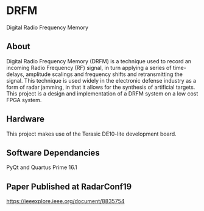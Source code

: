 # DRFM
Digital Radio Frequency Memory
## About
Digital Radio Frequency Memory (DRFM) is a technique used to record an incoming Radio Frequency (RF) signal, in turn applying a series of time-delays, amplitude scalings and frequency shifts and retransmitting the signal. This technique is used widely in the electronic defense industry as a form of radar jamming, in that it allows for the synthesis of artificial targets. This project is a  design and implementation of a DRFM system on a low cost FPGA system.
## Hardware
This project makes use of the Terasic DE10-lite development board.
## Software Dependancies 
PyQt and Quartus Prime 16.1

## Paper Published at RadarConf19
https://ieeexplore.ieee.org/document/8835754
